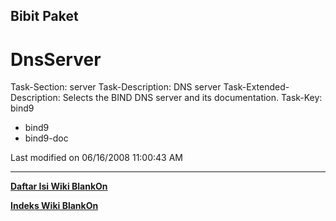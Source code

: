 ## Bibit Paket

# DnsServer
Task-Section: server
Task-Description: DNS server
Task-Extended-Description: Selects the BIND DNS server and its documentation.
Task-Key: bind9
 * bind9
 * bind9-doc


Last modified on 06/16/2008 11:00:43 AM

---
[**Daftar Isi Wiki BlankOn**](/wiki/DaftarIsi/index.html)
 
[**Indeks Wiki BlankOn**](/wiki/Indeks.html)
